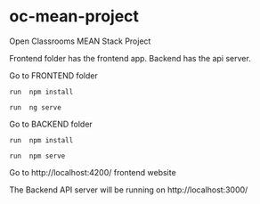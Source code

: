# oc-mean-project

Open Classrooms MEAN Stack Project

Frontend folder has the frontend app.
Backend has the api server.


Go to FRONTEND folder
	
	run  npm install
	
	run  ng serve 	


Go to BACKEND folder 
	
	run  npm install
		
	run  npm serve

		
Go to http://localhost:4200/ frontend website

The Backend API server will be running on http://localhost:3000/
